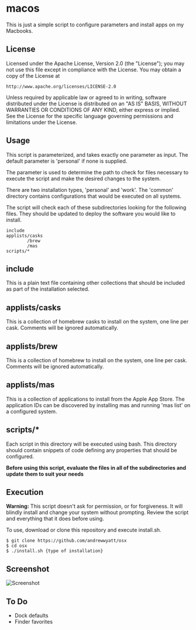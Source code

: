 macos
====

This is just a simple script to configure parameters and install apps on my Macbooks.

License
----
Licensed under the Apache License, Version 2.0 (the "License");
you may not use this file except in compliance with the License.
You may obtain a copy of the License at

    http://www.apache.org/licenses/LICENSE-2.0

Unless required by applicable law or agreed to in writing, software
distributed under the License is distributed on an "AS IS" BASIS,
WITHOUT WARRANTIES OR CONDITIONS OF ANY KIND, either express or implied.
See the License for the specific language governing permissions and
limitations under the License.

Usage
----

This script is parameterized, and takes exactly one parameter as input.  The default parameter is 'personal' if none is supplied.

The parameter is used to determine the path to check for files necessary to execute the script and make the desired changes to the system.

There are two installation types, 'personal' and 'work'.  The 'common' directory contains configurations that would be executed on all systems.

The script will check each of these subdirectories looking for the following files.  They should be updated to deploy the software you would like to install.

```
include
applists/casks
        /brew
        /mas
scripts/*
```

include
----
This is a plain text file containing other collections that should be included as part of the installation selected.

applists/casks
----
This is a collection of homebrew casks to install on the system, one line per cask.  Comments will be ignored automatically.

applists/brew
----
This is a collection of homebrew to install on the system, one line per cask.  Comments will be ignored automatically.

applists/mas
----
This is a collection of applications to install from the Apple App Store.  The application IDs can be discovered by installing mas and running 'mas list' on a configured system.

scripts/*
----
Each script in this directory will be executed using bash.  This directory should contain snippets of code defining any properties that should be configured.

**Before using this script, evaluate the files in all of the subdirectories and update them to suit your needs**

Execution
----

**Warning:** This script doesn't ask for permission, or for forgiveness.  It will blindly install and change your system without prompting.  Review the script and everything that it does before using.

To use, download or clone this repository and execute install.sh.

```
$ git clone https://github.com/andrewwyatt/osx
$ cd osx
$ ./install.sh {type of installation}
```

Screenshot
----
![Screenshot](./common/data/Screenshot.png)

To Do
----
* Dock defaults
* Finder favorites
